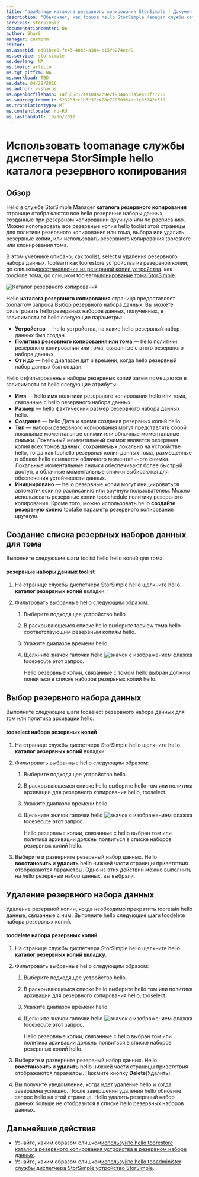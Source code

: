 ```yaml
---
title: "aaaManage каталога резервного копирования StorSimple | Документы Microsoft"
description: "Объясняет, как toouse hello StorSimple Manager службы каталога резервных копий страницы toolist, выберите и удалите резервные наборы данных для тома."
services: storsimple
documentationcenter: NA
author: SharS
manager: carmonm
editor: 
ms.assetid: ad81bee9-fe43-40b3-a384-b15fb274ecd9
ms.service: storsimple
ms.devlang: NA
ms.topic: article
ms.tgt_pltfrm: NA
ms.workload: TBD
ms.date: 04/28/2016
ms.author: v-sharos
ms.openlocfilehash: 14f565c174a10da2c9e2f934a533a5e493f77226
ms.sourcegitcommit: 523283cc1b3c37c428e77850964dc1c33742c5f0
ms.translationtype: MT
ms.contentlocale: ru-RU
ms.lasthandoff: 10/06/2017
---
```

# <a name="use-hello-storsimple-manager-service-toomanage-your-backup-catalog"></a>Использовать toomanage службы диспетчера StorSimple hello каталога резервного копирования
## <a name="overview"></a>Обзор
Hello в службе StorSimple Manager **каталога резервного копирования** странице отображаются все hello резервные наборы данных, созданные при резервном копировании вручную или по расписанию. Можно использовать все резервные копии hello toolist этой страницы для политики резервного копирования или тома, выбора или удалить резервные копии, или использовать резервного копирования toorestore или клонирования тома.

В этом учебнике описано, как toolist, select и удаления резервного набора данных. toolearn как toorestore устройства из резервной копии, go слишком[восстановление из резервной копии устройства](storsimple-restore-from-backup-set.md). как tooclone тома, go слишком toolearn[клонирование тома StorSimple](storsimple-clone-volume.md).

![Каталог резервного копирования](./media/storsimple-manage-backup-catalog/backupcatalog.png) 

Hello **каталога резервного копирования** страница предоставляет toonarrow запроса Выбор резервного набора данных. Вы можете фильтровать hello резервных наборов данных, полученных, в зависимости от hello следующие параметры:

* **Устройство** — hello устройства, на какие hello резервный набор данных был создан.
* **Политика резервного копирования или тома** — hello политики резервного копирования или тома, связанные с этого резервного набора данных.
* **От и до** — hello диапазон дат и времени, когда hello резервный набор данных был создан.

Hello отфильтрованные наборы резервных копий затем помещаются в зависимости от hello следующие атрибуты:

* **Имя** — hello имя политики резервного копирования hello или тома, связанные с hello резервного набора данных.
* **Размер** — hello фактический размер резервного набора данных hello.
* **Создание** — hello Дата и время создания резервных копий hello. 
* **Тип** — наборы резервного копирования могут представлять собой локальные моментальные снимки или облачные моментальные снимки. Локальный моментальный снимок является резервная копия всех томов данных, сохраняемых локально на устройстве hello, тогда как toohello резервная копия данных тома, размещенные в облаке hello ссылается облачного моментального снимка. Локальные моментальные снимки обеспечивают более быстрый доступ, а облачные моментальные снимки выбираются для обеспечения устойчивости данных.
* **Инициировано** — hello резервные копии могут инициироваться автоматически по расписанию или вручную пользователем. Можно использовать резервные копии tooschedule политику резервного копирования. Кроме того, можно использовать hello **создайте резервную копию** tootake параметр резервного копирования вручную.

## <a name="list-backup-sets-for-a-volume"></a>Создание списка резервных наборов данных для тома
Выполните следующие шаги toolist hello hello копий для тома.

#### <a name="toolist-backup-sets"></a>резервные наборы данных toolist
1. На странице службы диспетчера StorSimple hello щелкните hello **каталог резервных копий** вкладки.
2. Фильтровать выбранные hello следующим образом:
   
   1. Выберите подходящее устройство hello.
   2. В раскрывающемся списке hello выберите tooview тома hello соответствующим резервным копиям hello.
   3. Укажите диапазон времени hello.
   4. Щелкните значок галочки hello ![значок с изображением флажка](./media/storsimple-manage-backup-catalog/HCS_CheckIcon.png) tooexecute этот запрос.
      
      Hello резервные копии, связанные с томом hello выбран должны появиться в списке наборов резервных копий hello.

## <a name="select-a-backup-set"></a>Выбор резервного набора данных
Выполните следующие шаги tooselect резервного набора данных для том или политика архивации hello.

#### <a name="tooselect-a-backup-set"></a>tooselect набора резервных копий
1. На странице службы диспетчера StorSimple hello щелкните hello **каталог резервных копий** вкладки.
2. Фильтровать выбранные hello следующим образом:
   
   1. Выберите подходящее устройство hello.
   2. В раскрывающемся списке hello выберите hello том или политика архивации для резервного копирования hello, tooselect.
   3. Укажите диапазон времени hello.
   4. Щелкните значок галочки hello ![значок с изображением флажка](./media/storsimple-manage-backup-catalog/HCS_CheckIcon.png) tooexecute этот запрос.
      
      Hello резервные копии, связанные с hello выбран том или политика архивации должны появиться в списке наборов резервных копий hello.
3. Выберите и разверните резервный набор данных. Hello **восстановить** и **удалить** hello нижней части страницы приветствия отображаются параметры. Одно из этих действий можно выполнить на hello резервный набор данных, вы выбрали.

## <a name="delete-a-backup-set"></a>Удаление резервного набора данных
Удаление резервной копии, когда необходимо прекратить tooretain hello данные, связанные с ним. Выполните hello следующие шаги toodelete набора резервных копий.

#### <a name="toodelete-a-backup-set"></a>toodelete набора резервных копий
1. На странице службы диспетчера StorSimple hello щелкните hello **каталог резервных копий вкладку**.
2. Фильтровать выбранные hello следующим образом:
   
   1. Выберите подходящее устройство hello.
   2. В раскрывающемся списке hello выберите hello том или политика архивации для резервного копирования hello, tooselect.
   3. Укажите диапазон времени hello.
   4. Щелкните значок галочки hello ![значок с изображением флажка](./media/storsimple-manage-backup-catalog/HCS_CheckIcon.png) tooexecute этот запрос.
      
      Hello резервные копии, связанные с hello выбран том или политика архивации должны появиться в списке наборов резервных копий hello.
3. Выберите и разверните резервный набор данных. Hello **восстановить** и **удалить** hello нижней части страницы приветствия отображаются параметры. Нажмите кнопку **Delete**(Удалить).
4. Вы получите уведомление, когда идет удаление hello и когда завершена успешно. После завершения удаления hello обновите запрос hello на этой странице. Hello удалить резервный набор данных больше не отобразится в списке hello резервных наборов данных.

## <a name="next-steps"></a>Дальнейшие действия
* Узнайте, каким образом слишком[используйте hello toorestore каталога резервного копирования устройства в резервном наборе данных](storsimple-restore-from-backup-set.md).
* Узнайте, каким образом слишком[используйте hello tooadminister службы диспетчера StorSimple устройство StorSimple](storsimple-manager-service-administration.md).

